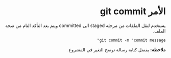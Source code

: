 <div dir="rtl">

# الأمر git commit
يستخدم لنقل الملفات من مرحلة staged الى committed ويتم بعد التأكد التام من صحة الملف.

```
git commit -m "commit message"
```
**ملاحظة:** يفضل كتابة رسالة توضح التغير في المشروع.
</div>
